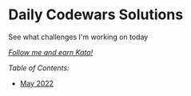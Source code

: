 # Daily Codewars Solutions
See what challenges I'm working on today

[_Follow me and earn Kata!_](https://www.codewars.com/users/nuiben)

_Table of Contents:_
- [May 2022](https://github.com/nuiben/codewars/tree/main/052022)
